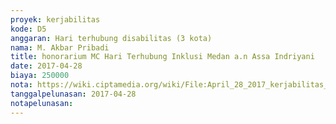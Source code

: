 ```yaml
---
proyek: kerjabilitas
kode: D5
anggaran: Hari terhubung disabilitas (3 kota)
nama: M. Akbar Pribadi
title: honorarium MC Hari Terhubung Inklusi Medan a.n Assa Indriyani
date: 2017-04-28
biaya: 250000
nota: https://wiki.ciptamedia.org/wiki/File:April_28_2017_kerjabilitas_D5_fee_MC_akbar.jpg
tanggalpelunasan: 2017-04-28
notapelunasan:
---
```


